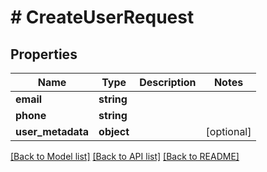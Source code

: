 # # CreateUserRequest

## Properties

Name | Type | Description | Notes
------------ | ------------- | ------------- | -------------
**email** | **string** |  |
**phone** | **string** |  |
**user_metadata** | **object** |  | [optional]

[[Back to Model list]](../../README.md#models) [[Back to API list]](../../README.md#endpoints) [[Back to README]](../../README.md)
